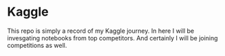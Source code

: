# Kaggle

This repo is simply a record of my Kaggle journey. In here I will be invesgating notebooks from top competitors. And certainly I will be joining competitions as well.

